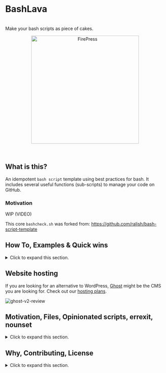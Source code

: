 &nbsp;

<p align="center">
<h1>BashLava</h1><br>
Make your bash scripts as piece of cakes.
</p>

<p align="center">
  <a href="https://github.com/firepress-org">
    <img src="https://user-images.githubusercontent.com/6694151/74095739-d839d100-4ac2-11ea-8dcb-3017269a9e7c.jpg" width="340px" alt="FirePress" />
  </a>
</p>

&nbsp;

## What is this?

An idempotent `bash script` template using best practices for bash. It includes several useful functions (sub-scripts) to manage your code on GitHub.

### Motivation

WIP (VIDEO)

This core `bashcheck.sh` was forked from: https://github.com/ralish/bash-script-template

## How To, Examples & Quick wins

<details><summary>Click to expand this section.</summary>
<p>

You should use an alias like: `alias uu=./utility.sh ` (with a space at the end) to really benefit from this app.

**Example**: help

![Screen Shot 2020-02-08 at 10 18 35 PM](https://user-images.githubusercontent.com/6694151/74095577-03232580-4ac1-11ea-936d-eace83e91fe0.jpg)

**Example**: test

```
./utility.sh test"

$1 is now test
$2 is now not-set
$3 is now not-set

——> Hub is installed.
——> Docker is installed.
——> Date is: 2019-09-06_23H10s56
```

**Example**: test using attributes

```
./utility.sh test two "The red fox is running."

$1 is now test
$2 is now two
$3 is now The red fox is running.

——> Hub is installed.
——> Docker is installed.
——> Date is: 2019-09-06_23H39s16
```

**Example**: git push

```
./utility.sh push

——> ERROR: You must provide a Git message.
```

Now with a second attribute:

```
./utility.sh push "README / Add requirement section"

Enumerating objects: 5, done.
Counting objects: 100% (5/5), done.
Delta compression using up to 8 threads
Compressing objects: 100% (3/3), done.
Writing objects: 100% (3/3), 506 bytes | 506.00 KiB/s, done.
Total 3 (delta 2), reused 0 (delta 0)
remote: Resolving deltas: 100% (2/2), completed with 2 local objects.
To github.com:firepress-org/bash-script-template.git
   9737dc7..7255277  master -> master
```

**Example**: list available functions

```
./utility.sh which

-h
add_changelog
add_dockerfile
add_dockerignore
add_gitignore
add_license
ci
cl
cl-read
cl-view
diff
dk_update
dk_view
edge-init
example_array
example_figlet
hash
help
help-bash
help-pr-process
help-workflow
lint
lint_hado
list
log
logs
master
master-nosq
mdv
mdv-all
pass
passgen
passgen_long
prt
push
release
release_find_the_latest
sq
stat
stats
status
tag
test
which
```

</p>
</details>


## Website hosting

If you are looking for an alternative to WordPress, [Ghost](https://firepress.org/en/faq/#what-is-ghost) might be the CMS you are looking for. Check out our [hosting plans](https://firepress.org/en).

![ghost-v2-review](https://user-images.githubusercontent.com/6694151/64218253-f144b300-ce8e-11e9-8d75-312a2b6a3160.gif)


## Motivation, Files, Opinionated scripts, errexit, nounset

<details><summary>Click to expand this section.</summary>
<p>

### Installation

Copy those two files in your path:

- `/usr/local/bin/utility.sh`
- `/usr/local/bin/bashcheck.sh`

### syslink suggestion

```
ln -s $HOME/Github/firepress-org/bash-script-template/utility.sh /usr/local/bin/utility.sh

ln -s $HOME/Github/firepress-org/bash-script-template/.bashcheck.sh /usr/local/bin/.bashcheck.sh
```

## Requirements

- [Docker](https://docs.docker.com/install/)
- [Hub](https://github.com/github/hub#installation) needed to push release

</p>
</details>

## Why, Contributing, License

<details><summary>Click to expand this section.</summary>
<p>

## Why all this work?

Our [mission](https://firepress.org/en/our-mission/) is to empower freelancers and small organizations to build an outstanding mobile-first website.

Because we believe your website should speak up in your name, we consider our mission completed once your site has become your impresario.

Find me on Twitter [@askpascalandy](https://twitter.com/askpascalandy).

— [The FirePress Team](https://firepress.org/) 🔥📰

## Contributing

The power of communities pull request and forks means that `1 + 1 = 3`. You can help to make this repo a better one! Here is how:

1. Fork it
2. Create your feature branch: `git checkout -b my-new-feature`
3. Commit your changes: `git commit -am 'Add some feature'`
4. Push to the branch: `git push origin my-new-feature`
5. Submit a pull request

Check this post for more details: [Contributing to our Github project](https://pascalandy.com/blog/contributing-to-our-github-project/). Also, by contributing you agree to the [Contributor Code of Conduct on GitHub](https://pascalandy.com/blog/contributor-code-of-conduct-on-github/). 

## License

- This git repo is under the **GNU V3** license. [Find it here](./LICENSE).

</p>
</details>
